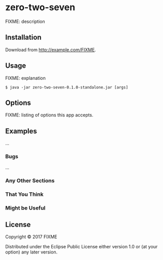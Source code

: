 # zero-two-seven

FIXME: description

## Installation

Download from http://example.com/FIXME.

## Usage

FIXME: explanation

    $ java -jar zero-two-seven-0.1.0-standalone.jar [args]

## Options

FIXME: listing of options this app accepts.

## Examples

...

### Bugs

...

### Any Other Sections
### That You Think
### Might be Useful

## License

Copyright © 2017 FIXME

Distributed under the Eclipse Public License either version 1.0 or (at
your option) any later version.
